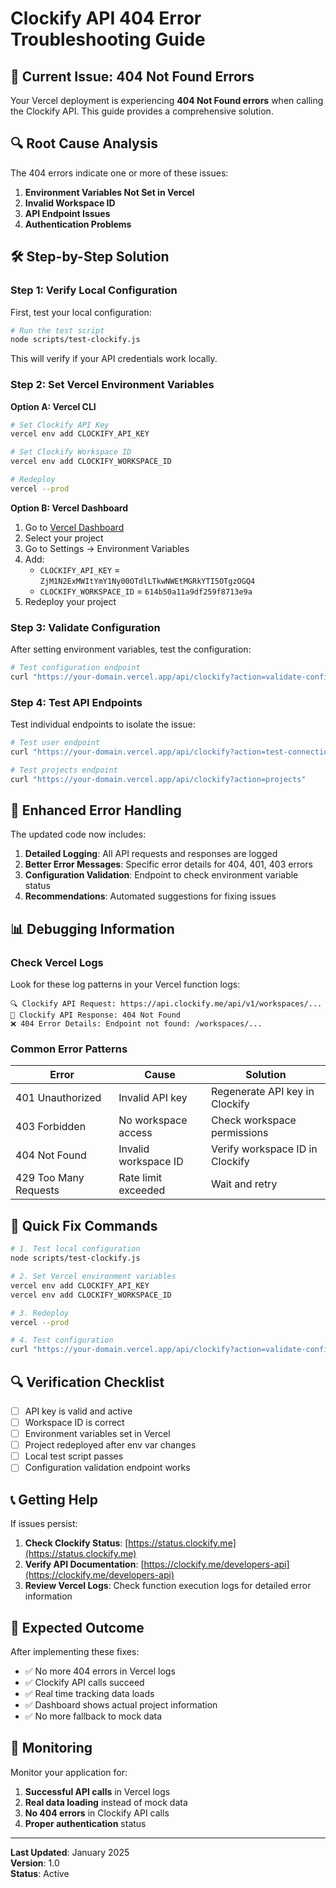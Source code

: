 # Clockify API 404 Error Troubleshooting Guide

## 🚨 Current Issue: 404 Not Found Errors

Your Vercel deployment is experiencing **404 Not Found errors** when calling the Clockify API. This guide provides a comprehensive solution.

## 🔍 Root Cause Analysis

The 404 errors indicate one or more of these issues:

1. **Environment Variables Not Set in Vercel**
2. **Invalid Workspace ID**
3. **API Endpoint Issues**
4. **Authentication Problems**

## 🛠️ Step-by-Step Solution

### Step 1: Verify Local Configuration

First, test your local configuration:

```bash
# Run the test script
node scripts/test-clockify.js
```

This will verify if your API credentials work locally.

### Step 2: Set Vercel Environment Variables

**Option A: Vercel CLI**
```bash
# Set Clockify API Key
vercel env add CLOCKIFY_API_KEY

# Set Clockify Workspace ID
vercel env add CLOCKIFY_WORKSPACE_ID

# Redeploy
vercel --prod
```

**Option B: Vercel Dashboard**
1. Go to [Vercel Dashboard](https://vercel.com/dashboard)
2. Select your project
3. Go to Settings → Environment Variables
4. Add:
   - `CLOCKIFY_API_KEY` = `ZjM1N2ExMWItYmY1Ny00OTdlLTkwNWEtMGRkYTI5OTgzOGQ4`
   - `CLOCKIFY_WORKSPACE_ID` = `614b50a11a9df259f8713e9a`
5. Redeploy your project

### Step 3: Validate Configuration

After setting environment variables, test the configuration:

```bash
# Test configuration endpoint
curl "https://your-domain.vercel.app/api/clockify?action=validate-config"
```

### Step 4: Test API Endpoints

Test individual endpoints to isolate the issue:

```bash
# Test user endpoint
curl "https://your-domain.vercel.app/api/clockify?action=test-connection"

# Test projects endpoint
curl "https://your-domain.vercel.app/api/clockify?action=projects"
```

## 🔧 Enhanced Error Handling

The updated code now includes:

1. **Detailed Logging**: All API requests and responses are logged
2. **Better Error Messages**: Specific error details for 404, 401, 403 errors
3. **Configuration Validation**: Endpoint to check environment variable status
4. **Recommendations**: Automated suggestions for fixing issues

## 📊 Debugging Information

### Check Vercel Logs

Look for these log patterns in your Vercel function logs:

```
🔍 Clockify API Request: https://api.clockify.me/api/v1/workspaces/...
📡 Clockify API Response: 404 Not Found
❌ 404 Error Details: Endpoint not found: /workspaces/...
```

### Common Error Patterns

| Error | Cause | Solution |
|-------|-------|----------|
| 401 Unauthorized | Invalid API key | Regenerate API key in Clockify |
| 403 Forbidden | No workspace access | Check workspace permissions |
| 404 Not Found | Invalid workspace ID | Verify workspace ID in Clockify |
| 429 Too Many Requests | Rate limit exceeded | Wait and retry |

## 🚀 Quick Fix Commands

```bash
# 1. Test local configuration
node scripts/test-clockify.js

# 2. Set Vercel environment variables
vercel env add CLOCKIFY_API_KEY
vercel env add CLOCKIFY_WORKSPACE_ID

# 3. Redeploy
vercel --prod

# 4. Test configuration
curl "https://your-domain.vercel.app/api/clockify?action=validate-config"
```

## 🔍 Verification Checklist

- [ ] API key is valid and active
- [ ] Workspace ID is correct
- [ ] Environment variables set in Vercel
- [ ] Project redeployed after env var changes
- [ ] Local test script passes
- [ ] Configuration validation endpoint works

## 📞 Getting Help

If issues persist:

1. **Check Clockify Status**: [https://status.clockify.me](https://status.clockify.me)
2. **Verify API Documentation**: [https://clockify.me/developers-api](https://clockify.me/developers-api)
3. **Review Vercel Logs**: Check function execution logs for detailed error information

## 🎯 Expected Outcome

After implementing these fixes:

- ✅ No more 404 errors in Vercel logs
- ✅ Clockify API calls succeed
- ✅ Real time tracking data loads
- ✅ Dashboard shows actual project information
- ✅ No more fallback to mock data

## 🔄 Monitoring

Monitor your application for:

1. **Successful API calls** in Vercel logs
2. **Real data loading** instead of mock data
3. **No 404 errors** in Clockify API calls
4. **Proper authentication** status

---

**Last Updated**: January 2025  
**Version**: 1.0  
**Status**: Active
